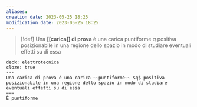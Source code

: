 ```yaml
---
aliases: 
creation date: 2023-05-25 18:25
modification date: 2023-05-25 18:25
---
```


>[!def]
>Una **[[carica]] di prova** è una carica puntiforme $q$ positiva posizionabile in una regione dello spazio in modo di studiare eventuali effetti su di essa


 ```anki
deck: elettrotecnica
cloze: true
---
Una carica di prova è una carica ~~puntiforme~~ $q$ positiva posizionabile in una regione dello spazio in modo di studiare eventuali effetti su di essa
===
È puntiforme
```




